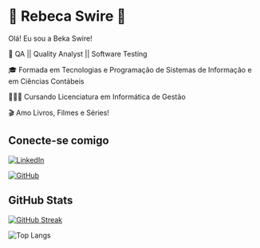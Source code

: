 # 🐞 Rebeca Swire 🐞

Olá! Eu sou a Beka Swire!

🐞 QA || Quality Analyst || Software Testing

🎓 Formada em Tecnologias e Programação de Sistemas de Informação e em Ciências Contábeis

👩🏽‍💻 Cursando Licenciatura em Informática de Gestão

🎬 Amo Livros, Filmes e Séries!


<!--
**BekaSwire/BekaSwire** is a ✨ _special_ ✨ repository because its `README.md` (this file) appears on your GitHub profile.

Here are some ideas to get you started:

- 🔭 I’m currently working on ...
- 🌱 I’m currently learning ...
- 👯 I’m looking to collaborate on ...
- 🤔 I’m looking for help with ...
- 💬 Ask me about ...
- 📫 How to reach me: ...
- 😄 Pronouns: ...
- ⚡ Fun fact: ...
-->



## Conecte-se comigo
[![LinkedIn](https://img.shields.io/badge/LinkedIn-000?style=for-the-badge&logo=linkedin&logoColor=0E76A8)](https://www.linkedin.com/in/rebeca-swire/)

[![GitHub](https://img.shields.io/badge/GitHub-000?style=for-the-badge&logo=github&logoColor=)](https://github.com/BekaSwire)

## GitHub Stats

[![GitHub Streak](https://streak-stats.demolab.com/?user=BekaSwire&theme=bear&background=000&border=30A3DC&dates=FFF)](https://git.io/streak-stats)

![Top Langs](https://github-readme-stats-git-masterrstaa-rickstaa.vercel.app/api/top-langs/?username=BekaSwire&bg_color=000&border_color=30A3DC&title_color=E94D5F&text_color=FFF)
